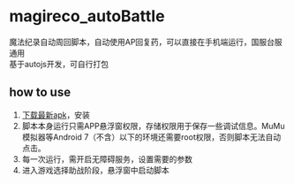 # magireco_autoBattle
魔法纪录自动周回脚本，自动使用AP回复药，可以直接在手机端运行，国服台服通用  
基于autojs开发，可自行打包

## how to use

1. [下载最新apk](https://github.com/magirecoAutoBattle/magireco_autoBattle/releases/tag/6.6.0)，安装
2. 脚本本身运行只需APP悬浮窗权限，存储权限用于保存一些调试信息。MuMu模拟器等Android 7（不含）以下的环境还需要root权限，否则脚本无法自动点击。
3. 每一次运行，需开启无障碍服务，设置需要的参数
4. 进入游戏选择助战阶段，悬浮窗中启动脚本

<!-- https://purge.jsdelivr.net/gh/icegreentee/magireco_autoBattle/project.json -->
